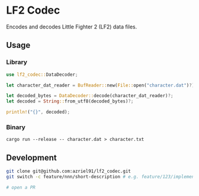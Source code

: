 # LF2 Codec

Encodes and decodes Little Fighter 2 (LF2) data files.

## Usage

### Library

```rust
use lf2_codec::DataDecoder;

let character_dat_reader = BufReader::new(File::open("character.dat")?);

let decoded_bytes = DataDecoder::decode(character_dat_reader)?;
let decoded = String::from_utf8(decoded_bytes)?;

println!("{}", decoded);
```

### Binary

```
cargo run --release -- character.dat > character.txt
```

## Development

```bash
git clone git@github.com:azriel91/lf2_codec.git
git switch -c feature/nnn/short-description # e.g. feature/123/implement-something

# open a PR
```
